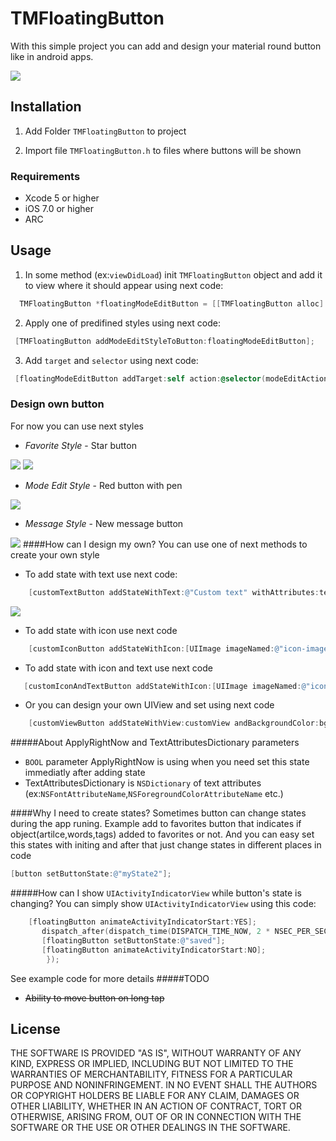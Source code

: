 # TMFloatingButton
With this simple project you can add and design your material round button like in android apps.

![](https://raw.github.com/IhorShevchuk/TMFloatingButton/master/FloatingButton/screen.png)

## Installation
1) Add Folder `TMFloatingButton` to project

2) Import file `TMFloatingButton.h` to files where buttons will be shown

### Requirements
* Xcode 5 or higher
* iOS 7.0 or higher
* ARC

## Usage
1) In some method (ex:`viewDidLoad`) init `TMFloatingButton` object and add it to view where it should appear using next code:
```objectivec
  TMFloatingButton *floatingModeEditButton = [[TMFloatingButton alloc] initWithSuperView: self.navigationController.view];
```
2) Apply one of predifined styles using next code:
```objectivec
 [TMFloatingButton addModeEditStyleToButton:floatingModeEditButton];
```
3) Add `target` and `selector` using next code:
```objectivec
 [floatingModeEditButton addTarget:self action:@selector(modeEditAction) forControlEvents:UIControlEventTouchUpInside];
```


### Design own button
For now you can use next styles
- _Favorite Style_        - Star button

![](https://raw.github.com/IhorShevchuk/TMFloatingButton/master/FloatingButton/favorites1.png) ![](https://raw.github.com/IhorShevchuk/TMFloatingButton/master/FloatingButton/favorites2.png)

- _Mode Edit Style_  -     Red button with pen

![](https://raw.github.com/IhorShevchuk/TMFloatingButton/master/FloatingButton/modeEdit.png)

- _Message Style_  -  New message button

![](https://raw.github.com/IhorShevchuk/TMFloatingButton/master/FloatingButton/newMessage.png)
####How can I design my own?
You can use one of next methods to create your own style 
- To add state with text use next code:
```objectivec
    [customTextButton addStateWithText:@"Custom text" withAttributes:textAttributesDictionary andBackgroundColor:bgColor forName:@"CustomTextState" applyRightNow:YES];
```
![](https://raw.github.com/IhorShevchuk/TMFloatingButton/master/FloatingButton/customText.png)
- To add state with icon use next code
```objectivec
    [customIconButton addStateWithIcon:[UIImage imageNamed:@"icon-image"] andBackgroundColor:bgColor forName:@"CustomIconState" applyRightNow:NO];
```
- To add state with icon and text use next code
```objectivec
   [customIconAndTextButton addStateWithIcon:[UIImage imageNamed:@"icon-image"] andText:@"Custom text" withAttributestextAttributesDictionary andBackgroundColor:bgColor forName:@"CustomTextAndIconState" applyRightNow:NO];
```
- Or you can design your own UIView and set using next code
```objectivec
    [customViewButton addStateWithView:customView andBackgroundColor:bgColor forName:@"CustomViewState" applyRightNow:YES];
```
#####About ApplyRightNow and TextAttributesDictionary parameters
- `BOOL` parameter ApplyRightNow is using when you need set this state immediatly after adding state
- TextAttributesDictionary is `NSDictionary` of text attributes (ex:`NSFontAttributeName`,`NSForegroundColorAttributeName` etc.)
  
####Why I need to create states?
Sometimes button can change states during the app runing. 
Example add to favorites button that indicates if object(artilce,words,tags) added to favorites or not. And you can easy set  this states with initing and after that just change states in different places in code
  ```objectivec
 [button setButtonState:@"myState2"];
  ```

#####How can I show `UIActivityIndicatorView` while button's state is changing?
You can simply show `UIActivityIndicatorView` using this code:

 ```objectivec
     [floatingButton animateActivityIndicatorStart:YES];
        dispatch_after(dispatch_time(DISPATCH_TIME_NOW, 2 * NSEC_PER_SEC), dispatch_get_main_queue(), ^{
        [floatingButton setButtonState:@"saved"];
        [floatingButton animateActivityIndicatorStart:NO];
         });
  ```
See example code for more details
#####TODO
- ~~Ability to move button on long tap~~

## License
THE SOFTWARE IS PROVIDED "AS IS", WITHOUT WARRANTY OF ANY KIND, EXPRESS OR
IMPLIED, INCLUDING BUT NOT LIMITED TO THE WARRANTIES OF MERCHANTABILITY,
FITNESS FOR A PARTICULAR PURPOSE AND NONINFRINGEMENT. IN NO EVENT SHALL THE
AUTHORS OR COPYRIGHT HOLDERS BE LIABLE FOR ANY CLAIM, DAMAGES OR OTHER
LIABILITY, WHETHER IN AN ACTION OF CONTRACT, TORT OR OTHERWISE, ARISING FROM,
OUT OF OR IN CONNECTION WITH THE SOFTWARE OR THE USE OR OTHER DEALINGS IN THE
SOFTWARE.
